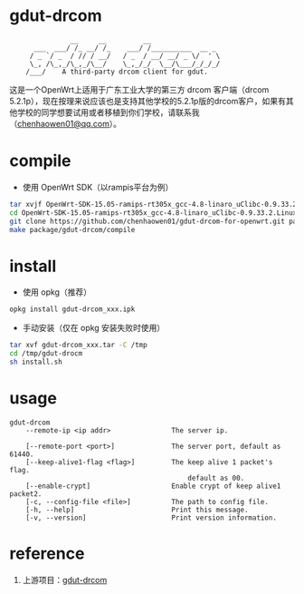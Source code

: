 # gdut-drcom
                   __     __         __
          ___  ___/ /_ __/ /_    ___/ /__________  __ _
         / _ `/ _  / // / __/   / _  / __/ __/ _ \/  ' \
         \_, /\_,_/\_,_/\__/    \_,_/_/  \__/\___/_/_/_/
        /___/    A third-party drcom client for gdut.
        
这是一个OpenWrt上适用于广东工业大学的第三方 drcom 客户端（drcom 5.2.1p），现在按理来说应该也是支持其他学校的5.2.1p版的drcom客户，如果有其他学校的同学想要试用或者移植到你们学校，请联系我（chenhaowen01@qq.com）。

# compile
* 使用 OpenWrt SDK（以rampis平台为例）
```bash
tar xvjf OpenWrt-SDK-15.05-ramips-rt305x_gcc-4.8-linaro_uClibc-0.9.33.2.Linux-x86_64.tar.bz2
cd OpenWrt-SDK-15.05-ramips-rt305x_gcc-4.8-linaro_uClibc-0.9.33.2.Linux-x86_64
git clone https://github.com/chenhaowen01/gdut-drcom-for-openwrt.git package/gdut-drcom
make package/gdut-drcom/compile
```

# install
* 使用 opkg（推荐）
```bash
opkg install gdut-drcom_xxx.ipk
```
* 手动安装（仅在 opkg 安装失败时使用）
```bash
tar xvf gdut-drcom_xxx.tar -C /tmp
cd /tmp/gdut-drocm
sh install.sh
```
  
# usage
```
gdut-drcom
    --remote-ip <ip addr>               The server ip.

    [--remote-port <port>]              The server port, default as 61440.
    [--keep-alive1-flag <flag>]         The keep alive 1 packet's flag.
                                            default as 00.
    [--enable-crypt]                    Enable crypt of keep alive1 packet2.
    [-c, --config-file <file>]          The path to config file.
    [-h, --help]                        Print this message.
    [-v, --version]                     Print version information.
```

# reference
1. 上游项目：[gdut-drcom][1]

[1]: https://github.com/chenhaowen01/gdut-drcom
